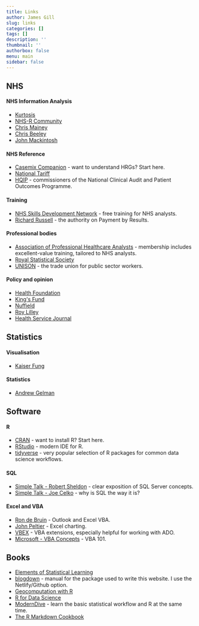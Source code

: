 ```yaml
---
title: Links
author: James Gill
slug: links
categories: []
tags: []
description: ''
thumbnail: ''
authorbox: false
menu: main
sidebar: false
---
```


## NHS

#### NHS Information Analysis

- [Kurtosis](https://www.kurtosis.co.uk/)
- [NHS-R Community](https://nhsrcommunity.com/)
- [Chris Mainey](https://www.mainard.co.uk/)
- [Chris Beeley](https://chrisbeeley.net/)
- [John Mackintosh](https://johnmackintosh.net/home/)

#### NHS Reference

- [Casemix Companion](https://digital.nhs.uk/services/national-casemix-office/downloads-groupers-and-tools/local-payment-2020-21) - want to understand HRGs? Start here.
- [National Tariff](https://improvement.nhs.uk/resources/national-tariff/)
- [HQIP](https://www.hqip.org.uk/) - commissioners of the National Clinical Audit and Patient Outcomes Programme.

#### Training

- [NHS Skills Development Network](https://www.skillsdevelopmentnetwork.com/) - free training for NHS analysts.
- [Richard Russell](https://rsrconsultants.com/aboutus.php5) - the authority on Payment by Results.

#### Professional bodies

- [Association of Professional Healthcare Analysts](https://www.aphanalysts.org/) - membership includes excellent-value training, tailored to NHS analysts.
- [Royal Statistical Society](https://rss.org.uk/)
- [UNISON](https://www.unison.org.uk/) - the trade union for public sector workers.

#### Policy and opinion

- [Health Foundation](https://www.health.org.uk/)
- [King's Fund](https://www.kingsfund.org.uk/)
- [Nuffield](https://www.nuffieldtrust.org.uk/)
- [Roy Lilley](https://ihm.org.uk/nhsmanagers-net/)
- [Health Service Journal](https://www.hsj.co.uk/)

## Statistics

#### Visualisation

- [Kaiser Fung](https://junkcharts.typepad.com/junk_charts/)

#### Statistics

- [Andrew Gelman](https://statmodeling.stat.columbia.edu/)

## Software

#### R

- [CRAN](https://cran.r-project.org/) - want to install R? Start here.
- [RStudio](https://rstudio.com/) - modern IDE for R.
- [tidyverse](https://www.tidyverse.org/) - very popular selection of R packages for common data science workflows.

#### SQL

- [Simple Talk - Robert Sheldon](https://www.red-gate.com/simple-talk/author/robert-sheldon/) - clear exposition of SQL Server concepts.
- [Simple Talk - Joe Celko](https://www.red-gate.com/simple-talk/author/joe-celko/) - why is SQL the way it is?

#### Excel and VBA

- [Ron de Bruin](https://www.rondebruin.nl/) - Outlook and Excel VBA.
- [John Peltier](https://peltiertech.com/) - Excel charting.
- [VBEX](https://github.com/rubberduck203/VBEX) - VBA extensions, especially helpful for working with ADO.
- [Microsoft - VBA Concepts](https://docs.microsoft.com/en-us/office/vba/library-reference/concepts/getting-started-with-vba-in-office) - VBA 101.

## Books

- [Elements of Statistical Learning](https://web.stanford.edu/~hastie/Papers/ESLII.pdf)
- [blogdown](https://bookdown.org/yihui/blogdown/) - manual for the package used to write this website. I use the Netlify/Github option.
- [Geocomputation with R](https://bookdown.org/robinlovelace/geocompr/)
- [R for Data Science](https://r4ds.had.co.nz/)
- [ModernDive](https://moderndive.com/index.html) - learn the basic statistical workflow and R at the same time.
- [The R Markdown Cookbook](https://bookdown.org/yihui/rmarkdown-cookbook/)